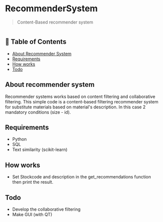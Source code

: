 # RecommenderSystem
> Content-Based recommender system 
<img src =""/>

## 🚩 Table of Contents


- [About Recommender System](#-about)
- [Requirements](#-requirements)
- [How works](#-how)
- [Todo](#-todo)

## About recommender system
Recommender systems works based on content filtering and collaborative filtering. This simple code is a content-based filtering recommender system for substitute materials based on material's description. In this case 2 mandatory conditions (size - id).



## Requirements
- Python
- SQL
- Text similarity (scikit-learn)



## How works
- Set Stockcode and description in the get_recommendations function then print the result.



## Todo
- Develop the collaborative filtering
- Make GUI (with QT)


